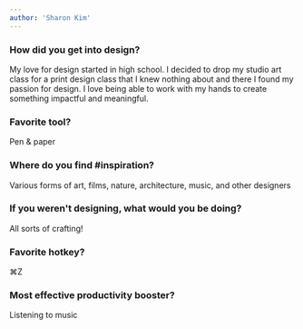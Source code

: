 ```yaml
---
author: 'Sharon Kim'
---
```


### How did you get into design?

My love for design started in high school. I decided to drop my studio art class for a print design class that I knew nothing about and there I found my passion for design. I love being able to work with my hands to create something impactful and meaningful.

### Favorite tool?

Pen & paper

### Where do you find #inspiration?

Various forms of art, films, nature, architecture, music, and other designers

### If you weren't designing, what would you be doing?

All sorts of crafting!

### Favorite hotkey?

⌘Z

### Most effective productivity booster?

Listening to music
